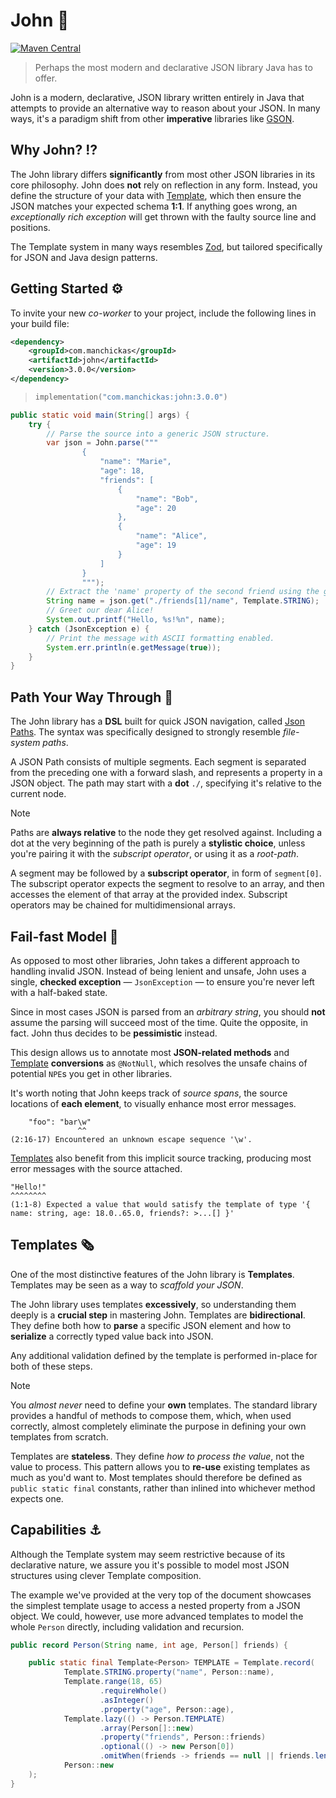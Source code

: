 # John 👴
[![Maven Central](https://img.shields.io/badge/Maven-Central-F18900?style=flat&logo=sonatype&link=https%3A%2F%2Fcentral.sonatype.com%2Fartifact%2Fcom.manchickas%2Fjohn)](https://central.sonatype.com/artifact/com.manchickas/john)

> Perhaps the most modern and declarative JSON library Java has to offer.

John is a modern, declarative, JSON library written entirely in Java that attempts to provide an alternative way to reason about your JSON. In many ways, it's a paradigm shift from other **imperative** libraries like [GSON](https://github.com/google/gson/tree/main).

## Why John? ⁉️

The John library differs **significantly** from most other JSON libraries in its core philosophy. John does **not** rely on reflection in any form. Instead,
you define the structure of your data with [Template](#templates), which then ensure the JSON matches your expected schema **1:1**. If anything goes wrong, an _exceptionally rich exception_
will get thrown with the faulty source line and positions.

The Template system in many ways resembles [Zod](https://zod.dev/), but tailored specifically for JSON and Java design patterns.

## Getting Started ⚙️

To invite your new _co-worker_ to your project, include the following lines in your build file:

```xml
<dependency>
    <groupId>com.manchickas</groupId>
    <artifactId>john</artifactId>
    <version>3.0.0</version>
</dependency>
```

> ```kts
> implementation("com.manchickas:john:3.0.0")
> ```

```java
public static void main(String[] args) {
    try {
        // Parse the source into a generic JSON structure.
        var json = John.parse("""
                {
                    "name": "Marie",
                    "age": 18,
                    "friends": [
                        {
                            "name": "Bob",
                            "age": 20
                        },
                        {
                            "name": "Alice",
                            "age": 19
                        }
                    ]
                }
                """);
        // Extract the 'name' property of the second friend using the generic 'STRING' template.
        String name = json.get("./friends[1]/name", Template.STRING);
        // Greet our dear Alice!
        System.out.printf("Hello, %s!%n", name);
    } catch (JsonException e) {
        // Print the message with ASCII formatting enabled.
        System.err.println(e.getMessage(true));
    }
}
```

## Path Your Way Through 👣

The John library has a **DSL** built for quick JSON navigation, called [Json Paths](./src/main/java/com/manchickas/john/path/JsonPath.java).
The syntax was specifically designed to strongly resemble _file-system paths_.

A JSON Path consists of multiple segments. Each segment is separated from the preceding one with a forward slash, and represents
a property in a JSON object. The path may start with a **dot** `./`, specifying it's relative to the current node.

> [!NOTE]
> Paths are **always relative** to the node they get resolved against.
> Including a dot at the very beginning of the path is purely a **stylistic choice**, unless you're pairing it with the _subscript operator_, or using it as a _root-path_.

A segment may be followed by a **subscript operator**, in form of `segment[0]`. The subscript operator expects
the segment to resolve to an array, and then accesses the element of that array at the provided index. Subscript operators
may be chained for multidimensional arrays.

## Fail-fast Model 🧨

As opposed to most other libraries, John takes a different approach to handling invalid JSON.
Instead of being lenient and unsafe, John uses a single, **checked exception** — `JsonException` — to ensure you're never left with a half-baked state.

Since in most cases JSON is parsed from an _arbitrary string_, you should **not** assume the parsing will succeed most of the time.
Quite the opposite, in fact. John thus decides to be **pessimistic** instead.

This design allows us to annotate most **JSON-related methods** and [Template](#templates) **conversions** as `@NotNull`, which resolves the unsafe chains of potential `NPE`s you get in other libraries.

It's worth noting that John keeps track of _source spans_, the source locations of **each element**, to visually enhance most error messages.

```
    "foo": "bar\w"
               ^^
(2:16-17) Encountered an unknown escape sequence '\w'.
```

[Templates](#templates) also benefit from this implicit source tracking, producing most error messages with the source attached.

```
"Hello!"
^^^^^^^^
(1:1-8) Expected a value that would satisfy the template of type '{ name: string, age: 18.0..65.0, friends?: >...[] }'
```


<a name="templates"></a>
## Templates 🗞️

One of the most distinctive features of the John library is **Templates**. Templates may be seen as a way to _scaffold your JSON_.

The John library uses templates **excessively**, so understanding them deeply is a **crucial step** in mastering John.
Templates are **bidirectional**. They define both how to **parse** a specific JSON element and how to **serialize** a correctly typed value back into JSON.

Any additional validation defined by the template is performed in-place for both of these steps.

> [!NOTE]
> You _almost never_ need to define your **own** templates. The standard library provides a handful of methods to compose
> them, which, when used correctly, almost completely eliminate the purpose in defining your own templates from scratch.

Templates are **stateless**. They define _how to process the value_, not the value to process. This pattern allows you to **re-use** existing templates
as much as you'd want to. Most templates should therefore be defined as `public static final` constants, rather than inlined into whichever method expects one.

## Capabilities ⚓

Although the Template system may seem restrictive because of its declarative nature, we assure you it's possible to model
most JSON structures using clever Template composition.

The example we've provided at the very top of the document showcases the simplest template usage to access a nested property
from a JSON object. We could, however, use more advanced templates to model the whole `Person` directly, including validation
and recursion.

```java
public record Person(String name, int age, Person[] friends) {

    public static final Template<Person> TEMPLATE = Template.record(
            Template.STRING.property("name", Person::name),
            Template.range(18, 65)
                    .requireWhole()
                    .asInteger()
                    .property("age", Person::age),
            Template.lazy(() -> Person.TEMPLATE)
                    .array(Person[]::new)
                    .property("friends", Person::friends)
                    .optional(() -> new Person[0])
                    .omitWhen(friends -> friends == null || friends.length == 0),
            Person::new
    );
}
```

